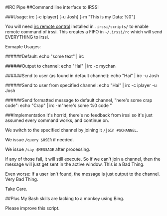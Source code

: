 #IRC Pipe
##Command line interface to IRSSI

###Usage:
irc [-c iplayer] [-u Josh] [-m "This is my Data: %0"]

You will need [irc remote control](http://arvin.schnell-web.net/irssi/remote_control.html) installed in `.irssi/scripts/` to enable remote command of irssi. This creates a FIFO in `~/.irssi/rc` which will send EVERYTHING to irssi.

Exmaple Usages:

######Default:
    echo "some text" | irc
  
######Output to channel: 
    echo "Hai" | irc -c mychan
 
######Send to user (as found in default channel): 
    echo "Hai" | irc -u Josh

######Send to user from specified channel: 
    echo "Hai" | irc -c iplayer -u Josh

######Send formatted message to default channel, "here's some crap code": 
    echo "Crap" | irc -m"here's some %0 code "

###Implementation
It's horrid, there's no feedback from irssi so it's just assumed every command works, and continue on.

We switch to the specified channel by joining it `/join #$CHANNEL`. 

We issue `/query $USER` if needed.

We issue `/say $MESSAGE` after processing.

If any of those fail, it will still execute. So if we can't join a channel, then the message will just get sent in the active window. This is a Bad Thing. 

Even worse: If a user isn't found, the message is just output to the channel. Very Bad Thing.

Take Care.

##Plus 
My Bash skills are lacking to a monkey using Bing.

Please improve this script.